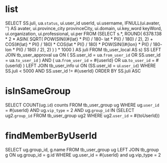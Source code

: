 list
===
SELECT
  SS.juli,
  ua.`status`,
  ui.user_id userId,
  ui.username,
  IFNULL(ui.avater, '') AS avater,
  ui.province_city provinceCity,
  ui.domain,
  ui.key_word keyWord,
  ui.organization,
  ui.professional,
  ui.per
FROM
  (SELECT
    s.*,
    ROUND(
      6378.138 * 2 * ASIN(
        SQRT(
          POW(SIN((#{lat} * PI() / 180- lat * PI() / 180) / 2), 2) + COS(#{lat} * PI() / 180) * COS(lat * PI() / 180) * POW(SIN((#{lon} * PI() / 180- lon * PI() / 180) / 2), 2)
        )
      ) * 1000
    ) AS juli
  FROM
    tb_user_local AS s) SS
  LEFT JOIN tb_user_approval ua
    ON (
      SS.user_id = ua.`from_user_id`
      OR SS.user_id = ua.`to_user_id`
    )
    AND (
      ua.`from_user_id` = #{userId}
      OR ua.`to_user_id` = #{userId}
    )
  LEFT JOIN tb_user_info ui
    ON (SS.user_id = ui.`user_id`)
WHERE SS.juli < 5000
  AND SS.user_id != #{userId}
ORDER BY SS.juli ASC

isInSameGroup
=============
SELECT
	COUNT(ug.`id`) counts
FROM
	tb_user_group ug
WHERE
	ug.`user_id` = #{userId} AND ug.`vip_type` = 2
AND ug.`group_id` IN
(SELECT ug2.`group_id` FROM tb_user_group ug2 WHERE ug2.`user_id` = #{toUserId})

findMemberByUserId
==================
SELECT
    ug.group_id,
    g.name
FROM
    tb_user_group ug
LEFT JOIN
    tb_group g
ON
    ug.group_id = g.id
WHERE
    ug.user_id = #{userId} 
and
    ug.vip_type = 2